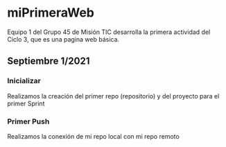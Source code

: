 # miPrimeraWeb
Equipo 1 del Grupo 45 de Misión TIC desarrolla la primera actividad del Ciclo 3, que es una pagina web básica.

## Septiembre 1/2021

### Inicializar

Realizamos la creación del primer repo (repositorio) y del proyecto para el primer Sprint

### Primer Push

Realizamos la conexión de mi repo local con mi repo remoto
